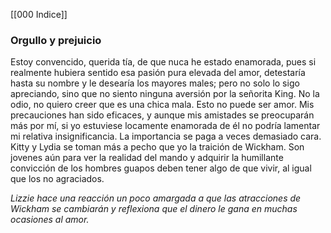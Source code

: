 [[000 Indice]]

### Orgullo y prejuicio

Estoy convencido, querida tía, de que nuca he estado enamorada, pues si realmente hubiera sentido esa pasión pura elevada del amor, detestaría hasta su nombre y le desearía los mayores males; pero no solo lo sigo apreciando, sino que no siento ninguna aversión por la señorita King. No la odio, no quiero creer que es una chica mala. Esto no puede ser amor. Mis precauciones han sido eficaces, y aunque mis amistades se preocuparán más por mí, si yo estuviese locamente enamorada de él no podría lamentar mi relativa insignificancia. La importancia se paga a veces demasiado cara. Kitty y Lydia se toman más a pecho que yo la traición de Wickham. Son jovenes aún para ver la realidad del mando y adquirir la humillante convicción de los hombres guapos deben tener algo de que vivir, al igual que los no agraciados.

_Lizzie hace una reacción un poco amargada a que las atracciones de Wickham se cambiarán y reflexiona que el dinero le gana en muchas ocasiones al amor._
